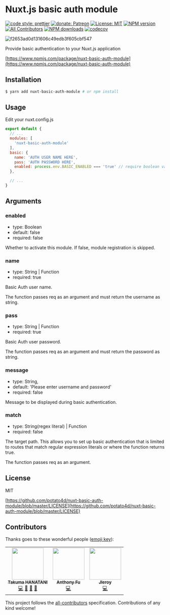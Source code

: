 # Nuxt.js basic auth module

[![code style: prettier](https://img.shields.io/badge/code_style-prettier-ff69b4.svg?style=flat-square)](https://github.com/prettier/prettier)
[![donate: Patreon](https://img.shields.io/badge/donate-patreon-orange.svg?style=flat-square)](https://www.patreon.com/potato4d)
[![License: MIT](https://img.shields.io/badge/License-MIT-blue.svg?style=flat-square)](https://opensource.org/licenses/MIT)
[![NPM version](https://img.shields.io/npm/v/nuxt-basic-auth-module.svg?style=flat-square)](https://npmjs.com/package/nuxt-basic-auth-module)
[![All Contributors](https://img.shields.io/badge/all_contributors-2-orange.svg?style=flat-square)](#contributors)
[![NPM downloads](https://img.shields.io/npm/dm/nuxt-basic-auth-module.svg?style=flat-square)](https://npmjs.com/package/nuxt-basic-auth-module)
[![codecov](https://codecov.io/gh/potato4d/nuxt-basic-auth-module/branch/master/graph/badge.svg)](https://codecov.io/gh/potato4d/nuxt-basic-auth-module)

![f2653ad0d131606c49edb3f605cbf547](https://user-images.githubusercontent.com/6993514/46481007-5af6b000-c82d-11e8-99b7-4cae88c22796.gif)

Provide basic authentication to your Nuxt.js application

[https://www.npmjs.com/package/nuxt-basic-auth-module](https://www.npmjs.com/package/nuxt-basic-auth-module)

## Installation

```bash
$ yarn add nuxt-basic-auth-module # or npm install
```

## Usage

Edit your nuxt.config.js

```js
export default {
  // ...
  modules: [
    'nuxt-basic-auth-module'
  ],
  basic: {
    name: 'AUTH USER NAME HERE',
    pass: 'AUTH PASSWORD HERE',
    enabled: process.env.BASIC_ENABLED === 'true' // require boolean value(nullable)
  },

  // ...
}
```

## Arguments

### enabled

- type: Boolean
- default: false
- required: false

Whether to activate this module.
If false, module registration is skipped.

### name

- type: String | Function
- required: true

Basic Auth user name.

The function passes req as an argument and must return the username as string.

### pass

- type: String | Function
- required: true

Basic Auth user password.

The function passes req as an argument and must return the password as string.

### message

- type: String,
- default: 'Please enter username and password'
- required: false

Message to be displayed during basic authentication.

### match

- type: String(regex literal) | Function
- required: false

The target path.
This allows you to set up basic authentication that is limited to routes that match regular expression literals or where the function returns true.

The function passes req as an argument.

## License

MIT

[https://github.com/potato4d/nuxt-basic-auth-module/blob/master/LICENSE](https://github.com/potato4d/nuxt-basic-auth-module/blob/master/LICENSE)

## Contributors

Thanks goes to these wonderful people ([emoji key](https://allcontributors.org/docs/en/emoji-key)):

<!-- ALL-CONTRIBUTORS-LIST:START - Do not remove or modify this section -->
<!-- prettier-ignore-start -->
<!-- markdownlint-disable -->
<table>
  <tr>
    <td align="center"><a href="https://potato4d.me"><img src="https://avatars0.githubusercontent.com/u/6993514?v=4?s=100" width="100px;" alt=""/><br /><sub><b>Takuma HANATANI</b></sub></a><br /><a href="https://github.com/potato4d/nuxt-basic-auth-module/commits?author=potato4d" title="Code">💻</a> <a href="#maintenance-potato4d" title="Maintenance">🚧</a> <a href="https://github.com/potato4d/nuxt-basic-auth-module/commits?author=potato4d" title="Documentation">📖</a> <a href="https://github.com/potato4d/nuxt-basic-auth-module/issues?q=author%3Apotato4d" title="Bug reports">🐛</a></td>
    <td align="center"><a href="http://antnf.com"><img src="https://avatars2.githubusercontent.com/u/11247099?v=4?s=100" width="100px;" alt=""/><br /><sub><b>Anthony Fu</b></sub></a><br /><a href="https://github.com/potato4d/nuxt-basic-auth-module/commits?author=antfu" title="Code">💻</a></td>
    <td align="center"><a href="https://github.com/Scoottykun"><img src="https://avatars.githubusercontent.com/u/7600027?v=4?s=100" width="100px;" alt=""/><br /><sub><b>Jleroy</b></sub></a><br /><a href="https://github.com/potato4d/nuxt-basic-auth-module/commits?author=Scoottykun" title="Code">💻</a></td>
  </tr>
</table>

<!-- markdownlint-restore -->
<!-- prettier-ignore-end -->

<!-- ALL-CONTRIBUTORS-LIST:END -->

This project follows the [all-contributors](https://github.com/all-contributors/all-contributors) specification. Contributions of any kind welcome!
